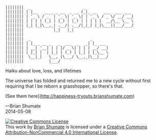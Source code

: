 
    ||||||||  _                       _
    |||||||| | |__   __ _ _ __  _ __ (_)_ __   ___  ___ ___
    |||||||| | '_ \ / _` | '_ \| '_ \| | '_ \ / _ \/ __/ __|
    |||||||| | | | | (_| | |_) | |_) | | | | |  __/\__ \__ \
    |||||||| |_| |_|\__,_| .__/| .__/|_|_| |_|\___||___/___/
    ||||||||             |_|   |_|
    ||||||||
    ||||||||  _                          _
    |||||||| | |_ _ __ _   _  ___  _   _| |_ ___
    |||||||| | __| '__| | | |/ _ \| | | | __/ __|
    |||||||| | |_| |  | |_| | (_) | |_| | |_\__ \
    ||||||||  \__|_|   \__, |\___/ \__,_|\__|___/
    ||||||||           |___/

Haiku about love, loss, and lifetimes

The universe has folded and returned me to a new cycle without first
requiring that I be reborn a grasshopper, so there's that.

(See them here](http://happiness-tryouts.brianshumate.com)

—Brian Shumate <br>
2014-05-08

<a rel="license" href="http://creativecommons.org/licenses/by-nc/4.0/"><img alt="Creative Commons License" style="border-width:0" src="http://i.creativecommons.org/l/by-nc/4.0/80x15.png" /></a><br />This <span xmlns:dct="http://purl.org/dc/terms/" href="http://purl.org/dc/dcmitype/Text" rel="dct:type">work</span> by <a xmlns:cc="http://creativecommons.org/ns#" href="http://brianshumate.com" property="cc:attributionName" rel="cc:attributionURL">Brian Shumate</a> is licensed under a <a rel="license" href="http://creativecommons.org/licenses/by-nc/4.0/">Creative Commons Attribution-NonCommercial 4.0 International License</a>.
